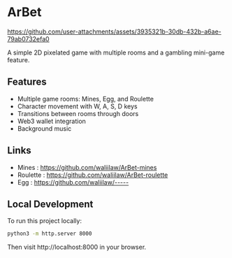 # ArBet


https://github.com/user-attachments/assets/3935321b-30db-432b-a6ae-79ab0732efa0


A simple 2D pixelated game with multiple rooms and a gambling mini-game feature.

## Features

- Multiple game rooms: Mines, Egg, and Roulette
- Character movement with W, A, S, D keys
- Transitions between rooms through doors
- Web3 wallet integration
- Background music

## Links 

- Mines : https://github.com/waliilaw/ArBet-mines
- Roulette : https://github.com/waliilaw/ArBet-roulette              
- Egg : https://github.com/waliilaw/-----

## Local Development

To run this project locally:

```bash
python3 -m http.server 8000
```

Then visit http://localhost:8000 in your browser.
